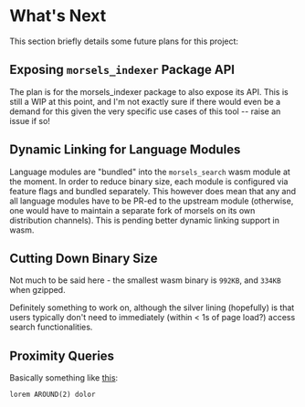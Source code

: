 # What's Next

This section briefly details some future plans for this project:

## Exposing `morsels_indexer` Package API

The plan is for the morsels_indexer package to also expose its API. This is still a WIP at this point, and I'm not exactly sure if there would even be a demand for this given the very specific use cases of this tool -- raise an issue if so!

## Dynamic Linking for Language Modules

Language modules are "bundled" into the `morsels_search` wasm module at the moment. In order to reduce binary size, each module is configured via feature flags and bundled separately. This however does mean that any and all language modules have to be PR-ed to the upstream module (otherwise, one would have to maintain a separate fork of morsels on its own distribution channels). This is pending better dynamic linking support in wasm.

## Cutting Down Binary Size

Not much to be said here - the smallest wasm binary is `992KB`, and `334KB` when gzipped.

Definitely something to work on, although the silver lining (hopefully) is that users typically don't need to immediately (within < 1s of page load?) access search functionalities.

## Proximity Queries

Basically something like [this](https://www.guidingtech.com/16116/google-search-little-known-around-operator/):

```
lorem AROUND(2) dolor
```
